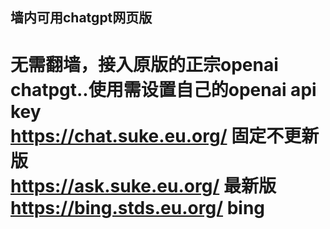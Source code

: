## 墙内可用chatgpt网页版
无需翻墙，接入原版的正宗openai chatpgt..使用需设置自己的openai api key  
https://chat.suke.eu.org/    固定不更新版  
https://ask.suke.eu.org/     最新版  
https://bing.stds.eu.org/  bing
===============
